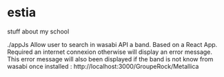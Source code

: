 # estia
stuff about my school

./appJs
Allow user to search in wasabi API a band. Based on a React App.
Required an internet connexion otherwise will display an error message. This error message will also been displayed if the band is not know from wasabi
once installed : http://localhost:3000/GroupeRock/Metallica
